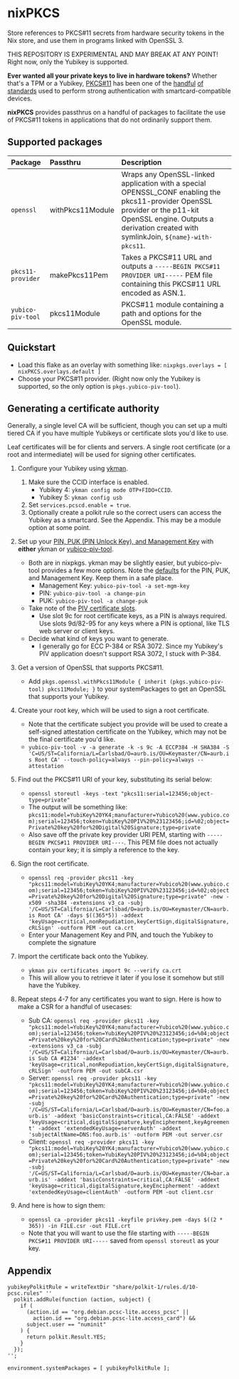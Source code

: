 # nixPKCS

Store references to PKCS#11 secrets from hardware security tokens in the Nix store, and use them in programs linked with OpenSSL 3.

THIS REPOSITORY IS EXPERIMENTAL AND MAY BREAK AT ANY POINT! Right now, only the Yubikey is supported.

**Ever wanted all your private keys to live in hardware tokens?** Whether that's a TPM or a Yubikey, [PKCS#11](http://docs.oasis-open.org/pkcs11/pkcs11-base/v2.40/os/pkcs11-base-v2.40-os.html)
has been one of the [handful](https://developers.yubico.com/PGP/) [of](https://developers.yubico.com/PIV/) [standards](https://developers.yubico.com/WebAuthn/) used to perform
strong authentication with smartcard-compatible devices.

**nixPKCS** provides passthrus on a handful of packages to facilitate the use of PKCS#11 tokens in applications that do not ordinarily support them.

## Supported packages

|Package|Passthru|Description|
|:------|:-------|:----------|
|`openssl`|withPkcs11Module|Wraps any OpenSSL-linked application with a special OPENSSL_CONF enabling the pkcs11-provider OpenSSL provider or the p11-kit OpenSSL engine. Outputs a derivation created with symlinkJoin, `${name}-with-pkcs11`.|
|`pkcs11-provider`|makePkcs11Pem|Takes a PKCS#11 URL and outputs a `-----BEGIN PKCS#11 PROVIDER URI-----` PEM file containing this PKCS#11 URL encoded as ASN.1.|
|`yubico-piv-tool`|pkcs11Module|PKCS#11 module containing a path and options for the OpenSSL module.|

## Quickstart

- Load this flake as an overlay with something like: `nixpkgs.overlays = [ nixPKCS.overlays.default ]`
- Choose your PKCS#11 provider. (Right now only the Yubikey is supported, so the only option is `pkgs.yubico-piv-tool`).

## Generating a certificate authority

Generally, a single level CA will be sufficient, though you can set up a multi tiered CA if you have multiple Yubikeys or certificate slots you'd like to use.

Leaf certificates will be for clients and servers. A single root certificate (or a root and intermediate) will be used for signing other certificates.

1. Configure your Yubikey using [ykman](https://search.nixos.org/packages?channel=unstable&from=0&size=50&sort=relevance&type=packages&query=yubikey-manager).
    1. Make sure the CCID interface is enabled.
        - Yubikey 4: `ykman config mode OTP+FIDO+CCID`.
        - Yubikey 5: `ykman config usb`
    2. Set `services.pcscd.enable = true`.
    3. Optionally create a polkit rule so the correct users can access the Yubikey as a smartcard. See the Appendix. This may be a module option at some point.

2. Set up your [PIN, PUK (PIN Unlock Key), and Management Key](https://developers.yubico.com/PIV/Introduction/Admin_access.html) with **either** ykman or [yubico-piv-tool](https://search.nixos.org/packages?channel=unstable&from=0&size=50&sort=relevance&type=packages&query=yubico-piv-tool).
    - Both are in nixpkgs. ykman may be slightly easier, but yubico-piv-tool provides a few more options. Note the [defaults](https://developers.yubico.com/PIV/Introduction/Admin_access.html) for the PIN, PUK, and Management Key. Keep them in a safe place.
        - Management Key: `yubico-piv-tool -a set-mgm-key`
        - PIN: `yubico-piv-tool -a change-pin`
        - PUK: `yubico-piv-tool -a change-puk`
    - Take note of the [PIV certificate slots](https://developers.yubico.com/PIV/Introduction/Certificate_slots.html).
        - Use slot 9c for root certificate keys, as a PIN is always required. Use slots 9d/82-95 for any keys where a PIN is optional, like TLS web server or client keys.
    - Decide what kind of keys you want to generate.
        - I generally go for ECC P-384 or RSA 3072. Since my Yubikey's PIV application doesn't support RSA 3072, I stuck with P-384.

3. Get a version of OpenSSL that supports PKCS#11.
    - Add `pkgs.openssl.withPkcs11Module { inherit (pkgs.yubico-piv-tool) pkcs11Module; }` to your systemPackages to get an OpenSSL that supports your Yubikey.

4. Create your root key, which will be used to sign a root certificate.
    - Note that the certificate subject you provide will be used to create a self-signed attestation certificate on the Yubikey, which may not be the final certificate you'd like.
    - `yubico-piv-tool -v -a generate -k -s 9c -A ECCP384 -H SHA384 -S 'C=US/ST=California/L=Carlsbad/O=aurb.is/OU=Keymaster/CN=aurb.is Root CA' --touch-policy=always --pin-policy=always --attestation`

5. Find out the PKCS#11 URI of your key, substituting its serial below:
    - `openssl storeutl -keys -text "pkcs11:serial=123456;object-type=private"`
    - The output will be something like: `pkcs11:model=YubiKey%20YK4;manufacturer=Yubico%20(www.yubico.com);serial=123456;token=YubiKey%20PIV%20%23123456;id=%02;object=Private%20key%20for%20Digital%20Signature;type=private`
    - Also save off the private key provider URI PEM, starting with `-----BEGIN PKCS#11 PROVIDER URI----`. This PEM file does not actually contain your key; it is simply a reference to the key.

6. Sign the root certificate.
    - `openssl req -provider pkcs11 -key "pkcs11:model=YubiKey%20YK4;manufacturer=Yubico%20(www.yubico.com);serial=123456;token=YubiKey%20PIV%20%23123456;id=%02;object=Private%20key%20for%20Digital%20Signature;type=private" -new -x509 -sha384 -extensions v3_ca -subj '/C=US/ST=California/L=Carlsbad/O=aurb.is/OU=Keymaster/CN=aurb.is Root CA' -days $((365*5)) -addext 'keyUsage=critical,nonRepudiation,keyCertSign,digitalSignature,cRLSign' -outform PEM -out ca.crt`
    - Enter your Management Key and PIN, and touch the Yubikey to complete the signature

7. Import the certificate back onto the Yubikey.
    - `ykman piv certificates import 9c --verify ca.crt`
    - This will allow you to retrieve it later if you lose it somehow but still have the Yubikey.

8. Repeat steps 4-7 for any certificates you want to sign. Here is how to make a CSR for a handful of usecases:
    - Sub CA: `openssl req -provider pkcs11 -key "pkcs11:model=YubiKey%20YK4;manufacturer=Yubico%20(www.yubico.com);serial=123456;token=YubiKey%20PIV%20%23123456;id=%04;object=Private%20key%20for%20Card%20Authentication;type=private" -new -extensions v3_ca -subj '/C=US/ST=California/L=Carlsbad/O=aurb.is/OU=Keymaster/CN=aurb.is Sub CA #1234' -addext 'keyUsage=critical,nonRepudiation,keyCertSign,digitalSignature,cRLSign' -outform PEM -out subCA.csr`
    - Server: `openssl req -provider pkcs11 -key "pkcs11:model=YubiKey%20YK4;manufacturer=Yubico%20(www.yubico.com);serial=123456;token=YubiKey%20PIV%20%23123456;id=%04;object=Private%20key%20for%20Card%20Authentication;type=private" -new -subj '/C=US/ST=California/L=Carlsbad/O=aurb.is/OU=Keymaster/CN=foo.aurb.is' -addext 'basicConstraints=critical,CA:FALSE' -addext 'keyUsage=critical,digitalSignature,keyEncipherment,keyAgreement' -addext 'extendedKeyUsage=serverAuth' -addext 'subjectAltName=DNS:foo.aurb.is' -outform PEM -out server.csr`
    - Client: `openssl req -provider pkcs11 -key "pkcs11:model=YubiKey%20YK4;manufacturer=Yubico%20(www.yubico.com);serial=123456;token=YubiKey%20PIV%20%23123456;id=%04;object=Private%20key%20for%20Card%20Authentication;type=private" -new -subj '/C=US/ST=California/L=Carlsbad/O=aurb.is/OU=Keymaster/CN=bar.aurb.is' -addext 'basicConstraints=critical,CA:FALSE' -addext 'keyUsage=critical,digitalSignature,keyEncipherment' -addext 'extendedKeyUsage=clientAuth' -outform PEM -out client.csr`

9. And here is how to sign them:
    - `openssl ca -provider pkcs11 -keyfile privkey.pem -days $((2 * 365)) -in FILE.csr -out FILE.crt`
    - Note that you will want to use the file starting with `-----BEGIN PKCS#11 PROVIDER URI-----` saved from `openssl storeutl` as your key.

## Appendix

```
yubikeyPolkitRule = writeTextDir "share/polkit-1/rules.d/10-pcsc.rules" ''
  polkit.addRule(function (action, subject) {
    if (
      (action.id == "org.debian.pcsc-lite.access_pcsc" ||
        action.id == "org.debian.pcsc-lite.access_card") &&
      subject.user == "numinit"
    ) {
      return polkit.Result.YES;
    }
  });
'';

environment.systemPackages = [ yubikeyPolkitRule ];
```
